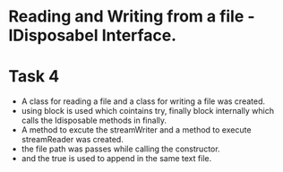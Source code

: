 # Reading and Writing from a file - IDisposabel Interface.

# Task 4

- A class for reading a file and a class for writing a file was created. 
- using block is used which cointains try, finally block internally which calls the Idisposable methods in finally.
- A method to excute the streamWriter and a method to execute streamReader was created. 
- the file path was passes while calling the constructor. 
- and the true is used to append in the same text file.